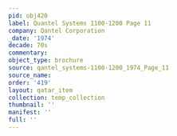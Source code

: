 ```yaml
---
pid: obj420
label: Quantel Systems 1100-1200 Page 11
company: Qantel Corporation
_date: '1974'
decade: 70s
commentary: 
object_type: brochure
source: qantel_systems-1100-1200_1974_Page_11
source_name: 
order: '419'
layout: qatar_item
collection: temp_collection
thumbnail: ''
manifest: ''
full: ''
---
```

